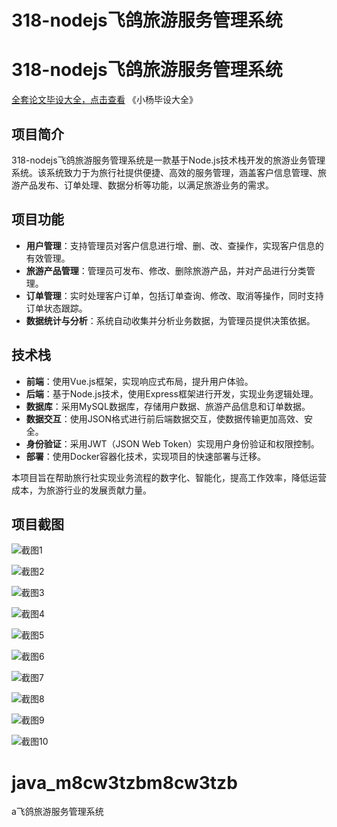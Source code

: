 # 318-nodejs飞鸽旅游服务管理系统

# 318-nodejs飞鸽旅游服务管理系统

[全套论文毕设大全，点击查看](https://www.yuque.com/yuqueyonghux32e1j/kxdc9g?#) 《小杨毕设大全》

## 项目简介
318-nodejs飞鸽旅游服务管理系统是一款基于Node.js技术栈开发的旅游业务管理系统。该系统致力于为旅行社提供便捷、高效的服务管理，涵盖客户信息管理、旅游产品发布、订单处理、数据分析等功能，以满足旅游业务的需求。

## 项目功能

- **用户管理**：支持管理员对客户信息进行增、删、改、查操作，实现客户信息的有效管理。
- **旅游产品管理**：管理员可发布、修改、删除旅游产品，并对产品进行分类管理。
- **订单管理**：实时处理客户订单，包括订单查询、修改、取消等操作，同时支持订单状态跟踪。
- **数据统计与分析**：系统自动收集并分析业务数据，为管理员提供决策依据。

## 技术栈

- **前端**：使用Vue.js框架，实现响应式布局，提升用户体验。
- **后端**：基于Node.js技术，使用Express框架进行开发，实现业务逻辑处理。
- **数据库**：采用MySQL数据库，存储用户数据、旅游产品信息和订单数据。
- **数据交互**：使用JSON格式进行前后端数据交互，使数据传输更加高效、安全。
- **身份验证**：采用JWT（JSON Web Token）实现用户身份验证和权限控制。
- **部署**：使用Docker容器化技术，实现项目的快速部署与迁移。

本项目旨在帮助旅行社实现业务流程的数字化、智能化，提高工作效率，降低运营成本，为旅游行业的发展贡献力量。

## 项目截图

![截图1](https://kevinyang.oss-cn-shenzhen.aliyuncs.com/ItprojectImage%2F318-nodejs%E9%A3%9E%E9%B8%BD%E6%97%85%E6%B8%B8%E6%9C%8D%E5%8A%A1%E7%AE%A1%E7%90%86%E7%B3%BB%E7%BB%9F%2Fimg_1.jpg)

![截图2](https://kevinyang.oss-cn-shenzhen.aliyuncs.com/ItprojectImage%2F318-nodejs%E9%A3%9E%E9%B8%BD%E6%97%85%E6%B8%B8%E6%9C%8D%E5%8A%A1%E7%AE%A1%E7%90%86%E7%B3%BB%E7%BB%9F%2Fimg_2.jpg)

![截图3](https://kevinyang.oss-cn-shenzhen.aliyuncs.com/ItprojectImage%2F318-nodejs%E9%A3%9E%E9%B8%BD%E6%97%85%E6%B8%B8%E6%9C%8D%E5%8A%A1%E7%AE%A1%E7%90%86%E7%B3%BB%E7%BB%9F%2Fimg_3.jpg)

![截图4](https://kevinyang.oss-cn-shenzhen.aliyuncs.com/ItprojectImage%2F318-nodejs%E9%A3%9E%E9%B8%BD%E6%97%85%E6%B8%B8%E6%9C%8D%E5%8A%A1%E7%AE%A1%E7%90%86%E7%B3%BB%E7%BB%9F%2Fimg_4.jpg)

![截图5](https://kevinyang.oss-cn-shenzhen.aliyuncs.com/ItprojectImage%2F318-nodejs%E9%A3%9E%E9%B8%BD%E6%97%85%E6%B8%B8%E6%9C%8D%E5%8A%A1%E7%AE%A1%E7%90%86%E7%B3%BB%E7%BB%9F%2Fimg_5.jpg)

![截图6](https://kevinyang.oss-cn-shenzhen.aliyuncs.com/ItprojectImage%2F318-nodejs%E9%A3%9E%E9%B8%BD%E6%97%85%E6%B8%B8%E6%9C%8D%E5%8A%A1%E7%AE%A1%E7%90%86%E7%B3%BB%E7%BB%9F%2Fimg_6.jpg)

![截图7](https://kevinyang.oss-cn-shenzhen.aliyuncs.com/ItprojectImage%2F318-nodejs%E9%A3%9E%E9%B8%BD%E6%97%85%E6%B8%B8%E6%9C%8D%E5%8A%A1%E7%AE%A1%E7%90%86%E7%B3%BB%E7%BB%9F%2Fimg_7.jpg)

![截图8](https://kevinyang.oss-cn-shenzhen.aliyuncs.com/ItprojectImage%2F318-nodejs%E9%A3%9E%E9%B8%BD%E6%97%85%E6%B8%B8%E6%9C%8D%E5%8A%A1%E7%AE%A1%E7%90%86%E7%B3%BB%E7%BB%9F%2Fimg_8.jpg)

![截图9](https://kevinyang.oss-cn-shenzhen.aliyuncs.com/ItprojectImage%2F318-nodejs%E9%A3%9E%E9%B8%BD%E6%97%85%E6%B8%B8%E6%9C%8D%E5%8A%A1%E7%AE%A1%E7%90%86%E7%B3%BB%E7%BB%9F%2Fimg_9.jpg)

![截图10](https://kevinyang.oss-cn-shenzhen.aliyuncs.com/ItprojectImage%2F318-nodejs%E9%A3%9E%E9%B8%BD%E6%97%85%E6%B8%B8%E6%9C%8D%E5%8A%A1%E7%AE%A1%E7%90%86%E7%B3%BB%E7%BB%9F%2Fimg_10.jpg)

# java_m8cw3tzbm8cw3tzb
a飞鸽旅游服务管理系统
